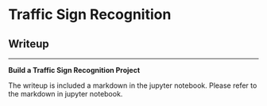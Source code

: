 # **Traffic Sign Recognition** 

## Writeup
---

**Build a Traffic Sign Recognition Project**

The writeup is included a markdown in the jupyter notebook. Please refer to the markdown in jupyter notebook.
